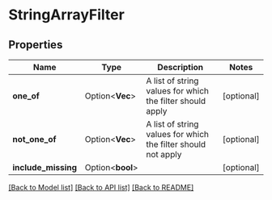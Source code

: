 # StringArrayFilter

## Properties

Name | Type | Description | Notes
------------ | ------------- | ------------- | -------------
**one_of** | Option<**Vec<String>**> | A list of string values for which the filter should apply | [optional]
**not_one_of** | Option<**Vec<String>**> | A list of string values for which the filter should not apply | [optional]
**include_missing** | Option<**bool**> |  | [optional]

[[Back to Model list]](../README.md#documentation-for-models) [[Back to API list]](../README.md#documentation-for-api-endpoints) [[Back to README]](../README.md)


